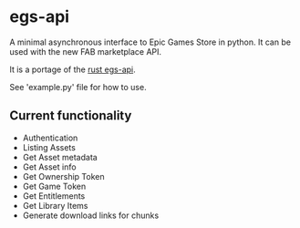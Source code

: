 
# egs-api

A minimal asynchronous interface to Epic Games Store in python.
It can be used with the new FAB marketplace API.

It is a portage of the [rust egs-api](https://github.com/achetagames/egs-api-rs).

See 'example.py' file for how to use.

## Current functionality

- Authentication
- Listing Assets
- Get Asset metadata
- Get Asset info
- Get Ownership Token
- Get Game Token
- Get Entitlements
- Get Library Items
- Generate download links for chunks
